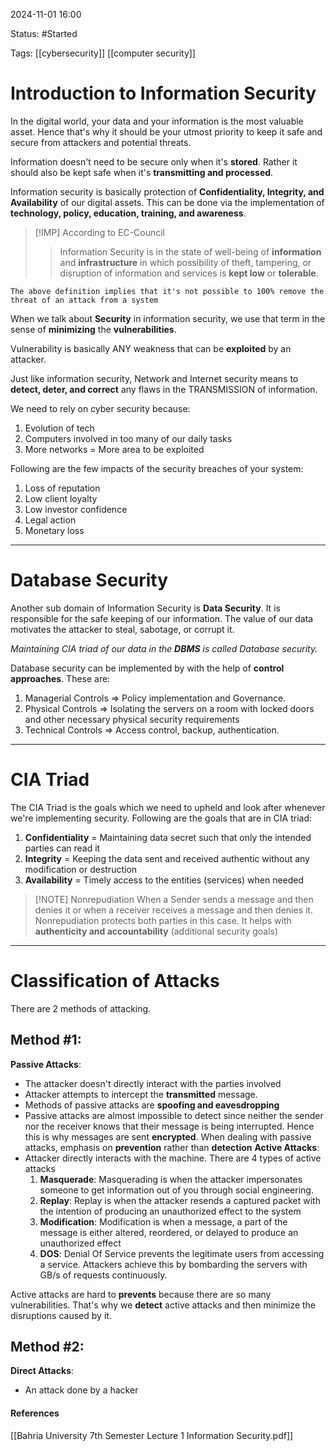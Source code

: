 
2024-11-01 16:00

Status: #Started

Tags:
[[cybersecurity]] [[computer security]]
# Introduction to Information Security

In the digital world, your data and your information is the most valuable asset. Hence that's why it should be your utmost priority to keep it safe and secure from attackers and potential threats. 

Information doesn't need to be secure only when it's **stored**. Rather it should also be kept safe when it's **transmitting and processed**.

Information security is basically protection of **Confidentiality, Integrity, and Availability** of our digital assets. This can be done via the implementation of **technology, policy, education, training, and awareness**.


> [!IMP] According to EC-Council
>> Information Security is in the state of well-being of **information** and **infrastructure** in which possibility of theft, tampering, or disruption of information and services is **kept low** or **tolerable**.
>
	The above definition implies that it's not possible to 100% remove the threat of an attack from a system

When we talk about **Security** in information security, we use that term in the sense of **minimizing** the **vulnerabilities**. 

Vulnerability is basically ANY weakness that can be **exploited** by an attacker.

Just like information security, Network and Internet security means to **detect, deter, and correct** any flaws in the TRANSMISSION of information.

We need to rely on cyber security because:
1. Evolution of tech
2. Computers involved in too many of our daily tasks
3. More networks = More area to be exploited

Following are the few impacts of the security breaches of your system:
1. Loss of reputation
2. Low client loyalty
3. Low investor confidence
4. Legal action
5. Monetary loss

---

# Database Security
Another sub domain of Information Security is **Data Security**. It is responsible for the safe keeping of our information. The value of our data motivates the attacker to steal, sabotage, or corrupt it.

*Maintaining CIA triad of our data in the **DBMS** is called Database security.*

Database security can be implemented by with the help of **control approaches**.
These are:
1. Managerial Controls => Policy implementation and Governance. 
2. Physical Controls => Isolating the servers on a room with locked doors and other necessary physical security requirements 
3. Technical Controls => Access control, backup, authentication.

---

# CIA Triad
The CIA Triad is the goals which we need to upheld and look after whenever we're implementing security. Following are the goals that are in CIA triad:
1. **Confidentiality** = Maintaining data secret such that only the intended parties can read it
2. **Integrity** = Keeping the data sent and received authentic without any modification or destruction
3. **Availability** = Timely access to the entities (services) when needed


> [!NOTE] Nonrepudiation
> When a Sender sends a message and then denies it or when a receiver receives a message and then denies it. Nonrepudiation protects both parties in this case. It helps with **authenticity and accountability** (additional security goals)

---

# Classification of Attacks
There are 2 methods of attacking.
## Method #1:
**Passive Attacks**:
- The attacker doesn't directly interact with the parties involved
- Attacker attempts to intercept the **transmitted** message.
- Methods of passive attacks are **spoofing and eavesdropping**
- Passive attacks are almost impossible to detect since neither the sender nor the receiver knows that their message is being interrupted. Hence this is why messages are sent **encrypted**. When dealing with passive attacks, emphasis on **prevention** rather than **detection**
**Active Attacks**:
- Attacker directly interacts with the machine. There are 4 types of active attacks
	1. **Masquerade**: Masquerading is when the attacker impersonates someone to get information out of you through social engineering.
	2. **Replay**: Replay is when the attacker resends a captured packet with the intention of producing an unauthorized effect to the system
	3. **Modification**: Modification is when a message, a part of the message is either altered, reordered, or delayed to produce an unauthorized effect
	4. **DOS**: Denial Of Service prevents the legitimate users from accessing a service. Attackers achieve this by bombarding the servers with GB/s of requests continuously.

Active attacks are hard to **prevents** because there are so many vulnerabilities. That's why we **detect** active attacks and then minimize the disruptions caused by it.

## Method #2:
**Direct Attacks**:
- An attack done by a hacker 









#### References
[[Bahria University 7th Semester Lecture 1 Information Security.pdf]]